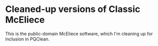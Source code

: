 # Cleaned-up versions of Classic McEliece

This is the public-domain McEliece software, which I'm cleaning up for inclusion in PQClean.
